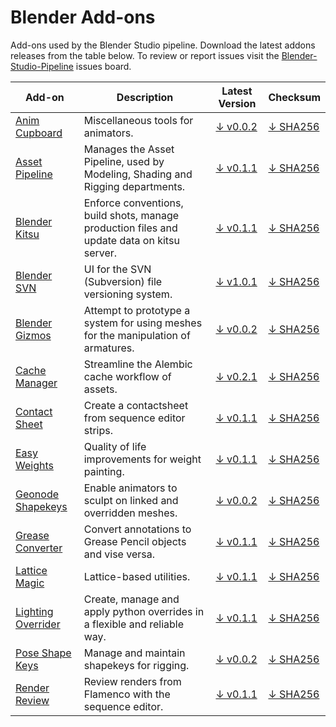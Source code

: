# Blender Add-ons

Add-ons used by the Blender Studio pipeline. Download the latest addons releases from the table below. To review or report issues visit the [Blender-Studio-Pipeline](https://projects.blender.org/studio/blender-studio-pipeline/issues) issues board.


| Add-on | Description | Latest Version | Checksum |
|---|---|---|---|
|[Anim Cupboard](../addons/anim_cupboard) |Miscellaneous tools for animators. |[↓ v0.0.2](../download/anim_cupboard/anim_cupboard-0.0.2.zip) |[↓ SHA256](../download/anim_cupboard/anim_cupboard-0.0.2.sha256)|
|[Asset Pipeline](../addons/asset_pipeline ) |Manages the Asset Pipeline, used by Modeling, Shading and Rigging departments. |[↓ v0.1.1](../download/asset_pipeline/asset_pipeline-0.1.1.zip) |[↓ SHA256](../download/asset_pipeline/asset_pipeline-0.1.1.sha256)|
|[Blender Kitsu](../addons/blender_kitsu )|Enforce conventions, build shots, manage production files and update data on kitsu server. |[↓ v0.1.1](../download/blender_kitsu/blender_kitsu-0.1.1.zip) |[↓ SHA256](../download/blender_kitsu/blender_kitsu-0.1.1.sha256)|
|[Blender SVN](../addons/blender_svn ) |UI for the SVN (Subversion) file versioning system.  |[↓ v1.0.1](https://projects.blender.org/studio/blender-studio-pipeline/releases/download/0.0.1/blender_svn-1.0.1.zip) |[↓ SHA256](https://projects.blender.org/studio/blender-studio-pipeline/releases/download/0.0.1/blender_svn-1.0.1.sha256)|
|[Blender Gizmos](../addons/bone_gizmos )|Attempt to prototype a system for using meshes for the manipulation of armatures.  |[↓ v0.0.2](../download/bone_gizmos/bone_gizmos-0.0.2.zip) |[↓ SHA256](../download/bone_gizmos/bone_gizmos-0.0.2.sha256)|
|[Cache Manager](../addons/cache_manager ) |Streamline the Alembic cache workflow of assets. |[↓ v0.2.1](../download/cache_manager/cache_manager-0.1.1.zip) |[↓ SHA256](../download/cache_manager/cache_manager-0.1.1.sha256)|
|[Contact Sheet](../addons/contactsheet ) |Create a contactsheet from sequence editor strips.  |[↓ v0.1.1](../download/contactsheet/contactsheet-0.1.1.zip) |[↓ SHA256](../download/contactsheet/contactsheet-0.1.1.sha256)|
|[Easy Weights](../addons/easy_weights ) |Quality of life improvements for weight painting.  |[↓ v0.1.1](../download/easy_weights/easy_weights-0.1.1.zip) |[↓ SHA256](../download/easy_wights/easy_wights-0.1.1.sha256)|
|[Geonode Shapekeys](../addons/geonode_shapekeys ) |Enable animators to sculpt on linked and overridden meshes.  |[↓ v0.0.2](../download/geonode_shapekeys/geonode_shapekeys-0.0.2.zip) |[↓ SHA256](../download/geonode_shapekeys/geonode_shapekeys-0.0.2.sha256)|
|[Grease Converter](../addons/grease_converter ) |Convert annotations to Grease Pencil objects and vise versa.  |[↓ v0.1.1](../download/grease_converter/grease_converter-0.1.1.zip) |[↓ SHA256](../download/grease_converter/grease_converter-0.1.1.sha256)|
|[Lattice Magic](../addons/lattice_magic ) |Lattice-based utilities.  |[↓ v0.1.1](../download/lattice_magic/lattice_magic-0.1.1.zip) |[↓ SHA256](../download/lattice_magic/lattice_magic-0.1.1.sha256)|
|[Lighting Overrider](../addons/lighting_overrider ) |Create, manage and apply python overrides in a flexible and reliable way.  |[↓ v0.1.1](../download/lighting_overrider/lighting_overrider-0.1.1.zip) |[↓ SHA256](download/lighting_overrider/lighting_overrider-0.1.1.sha256)|
|[Pose Shape Keys](../addons/pose_shape_keys )|Manage and maintain shapekeys for rigging.  |[↓ v0.0.2](../download/pose_shape_keys/pose_shape_keys-0.0.2.zip) |[↓ SHA256](../download/pose_shape_keys/pose_shape_keys-0.0.2.sha256)|
|[Render Review](../addons/render_review ) |Review renders from Flamenco with the sequence editor.  |[↓ v0.1.1](../download/render_review/render_review-0.1.1.zip) |[↓ SHA256](../download/render_review/render_review-0.1.1.sha256)|
